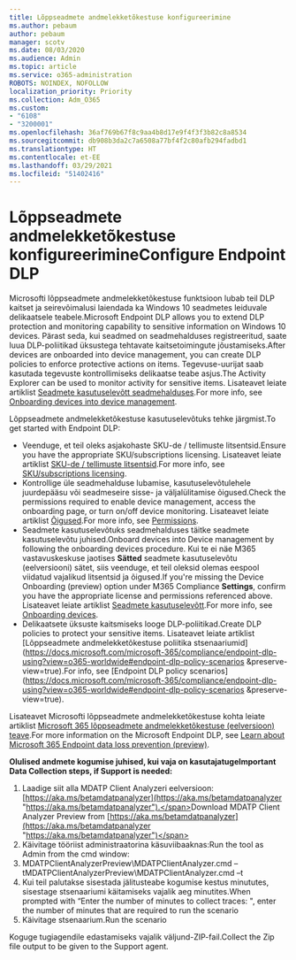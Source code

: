 ```yaml
---
title: Lõppseadmete andmelekketõkestuse konfigureerimine
ms.author: pebaum
author: pebaum
manager: scotv
ms.date: 08/03/2020
ms.audience: Admin
ms.topic: article
ms.service: o365-administration
ROBOTS: NOINDEX, NOFOLLOW
localization_priority: Priority
ms.collection: Adm_O365
ms.custom:
- "6108"
- "3200001"
ms.openlocfilehash: 36af769b67f8c9aa4b8d17e9f4f3f3b82c8a8534
ms.sourcegitcommit: db908b3da2c7a6508a77bf4f2c80afb294fadbd1
ms.translationtype: HT
ms.contentlocale: et-EE
ms.lasthandoff: 03/29/2021
ms.locfileid: "51402416"
---
```

# <a name="configure-endpoint-dlp"></a><span data-ttu-id="b776f-102">Lõppseadmete andmelekketõkestuse konfigureerimine</span><span class="sxs-lookup"><span data-stu-id="b776f-102">Configure Endpoint DLP</span></span>

<span data-ttu-id="b776f-103">Microsofti lõppseadmete andmelekketõkestuse funktsioon lubab teil DLP kaitset ja seirevõimalusi laiendada ka Windows 10 seadmetes leiduvale delikaatsele teabele.</span><span class="sxs-lookup"><span data-stu-id="b776f-103">Microsoft Endpoint DLP allows you to extend DLP protection and monitoring capability to sensitive information on Windows 10 devices.</span></span> <span data-ttu-id="b776f-104">Pärast seda, kui seadmed on seadmehalduses registreeritud, saate luua DLP-poliitikad üksustega tehtavate kaitsetoimingute jõustamiseks.</span><span class="sxs-lookup"><span data-stu-id="b776f-104">After devices are onboarded into device management, you can create DLP policies to enforce protective actions on items.</span></span> <span data-ttu-id="b776f-105">Tegevuse-uurijat saab kasutada tegevuste kontrollimiseks delikaatse teabe asjus.</span><span class="sxs-lookup"><span data-stu-id="b776f-105">The Activity Explorer can be used to monitor activity for sensitive items.</span></span> <span data-ttu-id="b776f-106">Lisateavet leiate artiklist [Seadmete kasutuselevõtt seadmehalduses](https://docs.microsoft.com/microsoft-365/compliance/endpoint-dlp-getting-started#onboarding-devices-into-device-management).</span><span class="sxs-lookup"><span data-stu-id="b776f-106">For more info, see [Onboarding devices into device management](https://docs.microsoft.com/microsoft-365/compliance/endpoint-dlp-getting-started#onboarding-devices-into-device-management).</span></span>  

<span data-ttu-id="b776f-107">Lõppseadmete andmelekketõkestuse kasutuselevõtuks tehke järgmist.</span><span class="sxs-lookup"><span data-stu-id="b776f-107">To get started with Endpoint DLP:</span></span>

- <span data-ttu-id="b776f-108">Veenduge, et teil oleks asjakohaste SKU-de / tellimuste litsentsid.</span><span class="sxs-lookup"><span data-stu-id="b776f-108">Ensure you have the appropriate SKU/subscriptions licensing.</span></span> <span data-ttu-id="b776f-109">Lisateavet leiate artiklist [SKU-de / tellimuste litsentsid](https://docs.microsoft.com/microsoft-365/compliance/endpoint-dlp-getting-started#skusubscriptions-licensing).</span><span class="sxs-lookup"><span data-stu-id="b776f-109">For more info, see [SKU/subscriptions licensing](https://docs.microsoft.com/microsoft-365/compliance/endpoint-dlp-getting-started#skusubscriptions-licensing).</span></span>
- <span data-ttu-id="b776f-110">Kontrollige üle seadmehalduse lubamise, kasutuselevõtulehele juurdepääsu või seadmeseire sisse- ja väljalülitamise õigused.</span><span class="sxs-lookup"><span data-stu-id="b776f-110">Check the permissions required to enable device management, access the onboarding page, or turn on/off device monitoring.</span></span> <span data-ttu-id="b776f-111">Lisateavet leiate artiklist [Õigused](https://docs.microsoft.com/microsoft-365/compliance/endpoint-dlp-getting-started#permissions).</span><span class="sxs-lookup"><span data-stu-id="b776f-111">For more info, see [Permissions](https://docs.microsoft.com/microsoft-365/compliance/endpoint-dlp-getting-started#permissions).</span></span>
- <span data-ttu-id="b776f-112">Seadmete kasutuselevõtuks seadmehalduses täitke seadmete kasutuselevõtu juhised.</span><span class="sxs-lookup"><span data-stu-id="b776f-112">Onboard devices into Device management by following the onboarding devices procedure.</span></span> <span data-ttu-id="b776f-113">Kui te ei näe M365 vastavuskeskuse jaotises **Sätted** seadmete kasutuselevõtu (eelversiooni) sätet, siis veenduge, et teil oleksid olemas eespool viidatud vajalikud litsentsid ja õigused.</span><span class="sxs-lookup"><span data-stu-id="b776f-113">If you're missing the Device Onboarding (preview) option under M365 Compliance  **Settings**, confirm you have the appropriate license and permissions referenced above.</span></span> <span data-ttu-id="b776f-114">Lisateavet leiate artiklist [Seadmete kasutuselevõtt](https://docs.microsoft.com/microsoft-365/compliance/endpoint-dlp-getting-started#onboarding-devices).</span><span class="sxs-lookup"><span data-stu-id="b776f-114">For more info, see [Onboarding devices](https://docs.microsoft.com/microsoft-365/compliance/endpoint-dlp-getting-started#onboarding-devices).</span></span> 
- <span data-ttu-id="b776f-115">Delikaatsete üksuste kaitsmiseks looge DLP-poliitikad.</span><span class="sxs-lookup"><span data-stu-id="b776f-115">Create DLP policies to protect your sensitive items.</span></span> <span data-ttu-id="b776f-116">Lisateavet leiate artiklist [Lõppseadmete andmelekketõkestuse poliitika stsenaariumid](https://docs.microsoft.com/microsoft-365/compliance/endpoint-dlp-using?view=o365-worldwide#endpoint-dlp-policy-scenarios &preserve-view=true).</span><span class="sxs-lookup"><span data-stu-id="b776f-116">For info, see [Endpoint DLP policy scenarios](https://docs.microsoft.com/microsoft-365/compliance/endpoint-dlp-using?view=o365-worldwide#endpoint-dlp-policy-scenarios &preserve-view=true).</span></span>

<span data-ttu-id="b776f-117">Lisateavet Microsofti lõppseadmete andmelekketõkestuse kohta leiate artiklist [Microsoft 365 lõppseadmete andmelekketõkestuse (eelversioon) teave](https://docs.microsoft.com/microsoft-365/compliance/endpoint-dlp-learn-about).</span><span class="sxs-lookup"><span data-stu-id="b776f-117">For more information on the Microsoft Endpoint DLP, see [Learn about Microsoft 365 Endpoint data loss prevention (preview)](https://docs.microsoft.com/microsoft-365/compliance/endpoint-dlp-learn-about).</span></span>

<span data-ttu-id="b776f-118">**Olulised andmete kogumise juhised, kui vaja on kasutajatuge**</span><span class="sxs-lookup"><span data-stu-id="b776f-118">**Important Data Collection steps, if Support is needed:**</span></span>

1. <span data-ttu-id="b776f-119">Laadige siit alla MDATP Client Analyzeri eelversioon: [https://aka.ms/betamdatpanalyzer](https://aka.ms/betamdatpanalyzer "https://aka.ms/betamdatpanalyzer").</span><span class="sxs-lookup"><span data-stu-id="b776f-119">Download MDATP Client Analyzer Preview from [https://aka.ms/betamdatpanalyzer](https://aka.ms/betamdatpanalyzer "https://aka.ms/betamdatpanalyzer")</span></span>
2. <span data-ttu-id="b776f-120">Käivitage tööriist administraatorina käsuviibaaknas:</span><span class="sxs-lookup"><span data-stu-id="b776f-120">Run the tool as Admin from the cmd window:</span></span>
3. <span data-ttu-id="b776f-121">MDATPClientAnalyzerPreview\MDATPClientAnalyzer.cmd –t</span><span class="sxs-lookup"><span data-stu-id="b776f-121">MDATPClientAnalyzerPreview\MDATPClientAnalyzer.cmd –t</span></span>
4. <span data-ttu-id="b776f-122">Kui teil palutakse sisestada jälitusteabe kogumise kestus minututes, sisestage stsenaariumi käitamiseks vajalik aeg minutites.</span><span class="sxs-lookup"><span data-stu-id="b776f-122">When prompted with “Enter the number of minutes to collect traces: ", enter the number of minutes that are required to run the scenario</span></span>
5. <span data-ttu-id="b776f-123">Käivitage stsenaarium.</span><span class="sxs-lookup"><span data-stu-id="b776f-123">Run the scenario</span></span>

<span data-ttu-id="b776f-124">Koguge tugiagendile edastamiseks vajalik väljund-ZIP-fail.</span><span class="sxs-lookup"><span data-stu-id="b776f-124">Collect the Zip file output to be given to the Support agent.</span></span>
